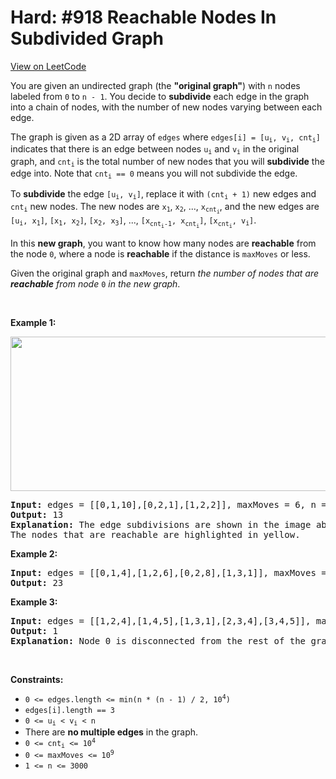 
Hard: #918 Reachable Nodes In Subdivided Graph
=======================
[View on LeetCode](https://leetcode.com/problems/reachable-nodes-in-subdivided-graph/)
</hr>
<p>You are given an undirected graph (the <strong>&quot;original graph&quot;</strong>) with <code>n</code> nodes labeled from <code>0</code> to <code>n - 1</code>. You decide to <strong>subdivide</strong> each edge in the graph into a chain of nodes, with the number of new nodes varying between each edge.</p>

<p>The graph is given as a 2D array of <code>edges</code> where <code>edges[i] = [u<sub>i</sub>, v<sub>i</sub>, cnt<sub>i</sub>]</code> indicates that there is an edge between nodes <code>u<sub>i</sub></code> and <code>v<sub>i</sub></code> in the original graph, and <code>cnt<sub>i</sub></code> is the total number of new nodes that you will <strong>subdivide</strong> the edge into. Note that <code>cnt<sub>i</sub> == 0</code> means you will not subdivide the edge.</p>

<p>To <strong>subdivide</strong> the edge <code>[u<sub>i</sub>, v<sub>i</sub>]</code>, replace it with <code>(cnt<sub>i</sub> + 1)</code> new edges and <code>cnt<sub>i</sub></code> new nodes. The new nodes are <code>x<sub>1</sub></code>, <code>x<sub>2</sub></code>, ..., <code>x<sub>cnt<sub>i</sub></sub></code>, and the new edges are <code>[u<sub>i</sub>, x<sub>1</sub>]</code>, <code>[x<sub>1</sub>, x<sub>2</sub>]</code>, <code>[x<sub>2</sub>, x<sub>3</sub>]</code>, ..., <code>[x<sub>cnt<sub>i</sub>-1</sub>, x<sub>cnt<sub>i</sub></sub>]</code>, <code>[x<sub>cnt<sub>i</sub></sub>, v<sub>i</sub>]</code>.</p>

<p>In this <strong>new graph</strong>, you want to know how many nodes are <strong>reachable</strong> from the node <code>0</code>, where a node is <strong>reachable</strong> if the distance is <code>maxMoves</code> or less.</p>

<p>Given the original graph and <code>maxMoves</code>, return <em>the number of nodes that are <strong>reachable</strong> from node </em><code>0</code><em> in the new graph</em>.</p>

<p>&nbsp;</p>
<p><strong class="example">Example 1:</strong></p>
<img alt="" src="https://s3-lc-upload.s3.amazonaws.com/uploads/2018/08/01/origfinal.png" style="width: 600px; height: 247px;" />
<pre>
<strong>Input:</strong> edges = [[0,1,10],[0,2,1],[1,2,2]], maxMoves = 6, n = 3
<strong>Output:</strong> 13
<strong>Explanation:</strong> The edge subdivisions are shown in the image above.
The nodes that are reachable are highlighted in yellow.
</pre>

<p><strong class="example">Example 2:</strong></p>

<pre>
<strong>Input:</strong> edges = [[0,1,4],[1,2,6],[0,2,8],[1,3,1]], maxMoves = 10, n = 4
<strong>Output:</strong> 23
</pre>

<p><strong class="example">Example 3:</strong></p>

<pre>
<strong>Input:</strong> edges = [[1,2,4],[1,4,5],[1,3,1],[2,3,4],[3,4,5]], maxMoves = 17, n = 5
<strong>Output:</strong> 1
<strong>Explanation:</strong> Node 0 is disconnected from the rest of the graph, so only node 0 is reachable.
</pre>

<p>&nbsp;</p>
<p><strong>Constraints:</strong></p>

<ul>
	<li><code>0 &lt;= edges.length &lt;= min(n * (n - 1) / 2, 10<sup>4</sup>)</code></li>
	<li><code>edges[i].length == 3</code></li>
	<li><code>0 &lt;= u<sub>i</sub> &lt; v<sub>i</sub> &lt; n</code></li>
	<li>There are <strong>no multiple edges</strong> in the graph.</li>
	<li><code>0 &lt;= cnt<sub>i</sub> &lt;= 10<sup>4</sup></code></li>
	<li><code>0 &lt;= maxMoves &lt;= 10<sup>9</sup></code></li>
	<li><code>1 &lt;= n &lt;= 3000</code></li>
</ul>

